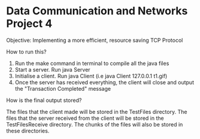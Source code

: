 # Data Communication and Networks Project 4

Objective: Implementing a more efficient, resource saving TCP Protocol

How to run this?

1. Run the make command in terminal to compile all the java files
2. Start a server. Run java Server
3. Initialise a client. Run java Client <Destination IP> <File Name to send> (i.e java Client 127.0.0.1 t1.gif)
4. Once the server has received everything, the client will close and output the "Transaction Completed" message

How is the final output stored?

The files that the client made will be stored in the TestFiles directory. The files
that the server received from the client will be stored in the TestFilesReceive directory.
The chunks of the files will also be stored in these directories.
